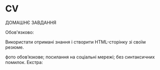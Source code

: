# CV
ДОМАШНЄ ЗАВДАННЯ


Обов'язково:

Використати отримані знання і створити HTML-сторінку зі своїм резюме.

фото обов’язкове;
посилання на соціальні мережі;
без синтаксичних помилок.
Екстра:
